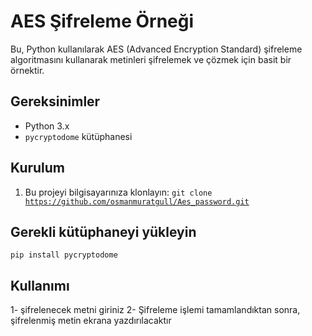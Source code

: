 # AES Şifreleme Örneği

Bu, Python kullanılarak AES (Advanced Encryption Standard) şifreleme algoritmasını kullanarak metinleri şifrelemek ve çözmek için basit bir örnektir.

## Gereksinimler

- Python 3.x
- `pycryptodome` kütüphanesi

## Kurulum

1. Bu projeyi bilgisayarınıza klonlayın:
   <code>git clone https://github.com/osmanmuratgull/Aes_password.git</code>

## Gerekli kütüphaneyi yükleyin
<code>pip install pycryptodome</code>

## Kullanımı
1- şifrelenecek metni giriniz
2- Şifreleme işlemi tamamlandıktan sonra, şifrelenmiş metin ekrana yazdırılacaktır
